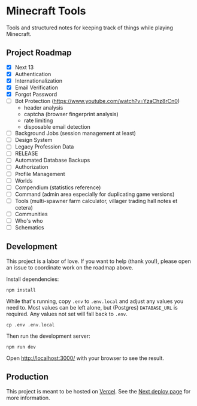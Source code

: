 # Minecraft Tools

Tools and structured notes for keeping track of things while playing Minecraft.

## Project Roadmap

- [x] Next 13
- [x] Authentication
- [x] Internationalization
- [x] Email Verification
- [x] Forgot Password
- [ ] Bot Protection (https://www.youtube.com/watch?v=YzaChz8rCn0)
  - header analysis
  - captcha (browser fingerprint analysis)
  - rate limiting
  - disposable email detection
- [ ] Background Jobs (session management at least)
- [ ] Design System
- [ ] Legacy Profession Data
- [ ] RELEASE
- [ ] Automated Database Backups
- [ ] Authorization
- [ ] Profile Management
- [ ] Worlds
- [ ] Compendium (statistics reference)
- [ ] Command (admin area especially for duplicating game versions)
- [ ] Tools (multi-spawner farm calculator, villager trading hall notes et cetera)
- [ ] Communities
- [ ] Who's who
- [ ] Schematics

## Development

This project is a labor of love. If you want to help (thank you!), please open an issue to coordinate work on the roadmap above.

Install dependencies:

```shell
npm install
```

While that's running, copy `.env` to `.env.local` and adjust any values you need to. Most values can be left alone, but (Postgres) `DATABASE_URL` is required. Any values not set will fall back to `.env`.

```shell
cp .env .env.local
```

Then run the development server:

```shell
npm run dev
```

Open [http://localhost:3000/](http://localhost:3000/) with your browser to see the result.

## Production

This project is meant to be hosted on [Vercel](https://vercel.com/). See the [Next deploy page](https://nextjs.org/docs/app/building-your-application/deploying) for more information.
